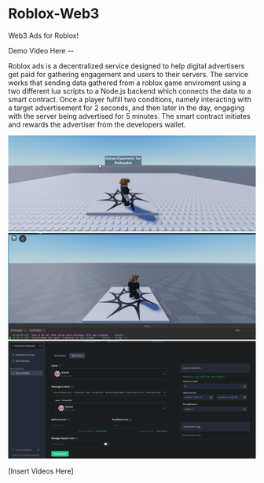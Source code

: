 # Roblox-Web3
Web3 Ads for Roblox!

Demo Video Here -- 

Roblox ads is a decentralized service designed to help digital advertisers get paid for gathering engagement and users to their servers. 
The service works that sending data gathered from a roblox game enviroment using a two different lua scripts to a Node.js backend which connects the data to a smart contract.
Once a player fulfill two conditions, namely interacting with a target advertisement for 2 seconds, and then later in the day, engaging with the server being advertised for 5 minutes. The smart contract initiates and rewards the advertiser from the developers wallet. 

![alt text](https://github.com/MonkeyBebu911/Roblox-Web3/blob/main/image1.png)
![alt text](https://github.com/MonkeyBebu911/Roblox-Web3/blob/main/image2.png)
![alt text](https://github.com/MonkeyBebu911/Roblox-Web3/blob/main/image3.png)

[Insert Videos Here]
